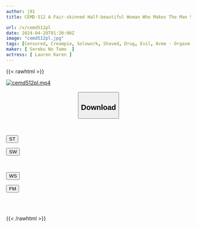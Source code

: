 ```yaml
---
author: j91
title: CEMD-512 A Fair-skinned Half-beautiful Woman Who Makes The Man She Meets Fall In Love With Her ~4SEX~ Lauren Karen

url: /v/cemd512pl
date: 2024-04-20T01:20:00Z
image: "cemd512pl.jpg"
tags: [Censored, Creampie, Solowork, Shaved, Drug, Evil, Acme · Orgasm	]
maker: [ Serebu No Tomo  ]
actress: [ Lauren Karen ]
---
```



{{< rawhtml >}}

<div class="video" data-videoid="akM9kWL3VzCxgzV">
    <a href="javascript:;">
        <img src="/v/cemd512pl/cemd512pl.jpg" width="WIDTH" height="HEIGHT" alt="cemd512pl.mp4" loading="lazy">
    </a>
</div>

<script type="text/javascript" src="https://j91.asia/asset/on-demand-st.js"></script>

<br>
  <link rel="stylesheet" href="https://j91.asia/asset/bs5.css">
  
  <center>
  <button class="btn btn-primary" type="button" data-bs-toggle="collapse" data-bs-target=".multi-collapse" aria-expanded="false" aria-controls="multiCollapseExample1 multiCollapseExample2"><h2>Download</h2></button></center>
</p>
<div class="row">
  <div class="col">
    <div class="collapse multi-collapse" id="multiCollapseExample1">
      <div class="card card-body">
	      	      <br>
<div class="buttons">  
<p><a href="https://streamtape.to/v/akM9kWL3VzCxgzV" target="_blank"><button class="btn-hover color-3"><i class="fa fa-download"></i> ST</button></a></p>
<p><a href="https://asnwish.com/oxim3g5pio5j" target="_blank"><button class="btn-hover color-2"><i class="fa fa-download"></i> SW</button></a></p></div>
    </div>
  </div>
</div>
  <div class="col">
    <div class="collapse multi-collapse" id="multiCollapseExample2">
      <div class="card card-body">
	      <br>
<div class="buttons">
<p><a href="https://wolfstream.tv/31xps6860fsg"><button class="btn-hover color-9"><i class="fa fa-download"></i> WS</button></a></p>
<p><a href="https://filemoon.sx/d/c61owlovrrod"><button class="btn-hover color-8"><i class="fa fa-download"></i> FM</button></a></p></div>
<br><br>
      </div>
    </div>
  </div>
</div>

{{< /rawhtml >}}